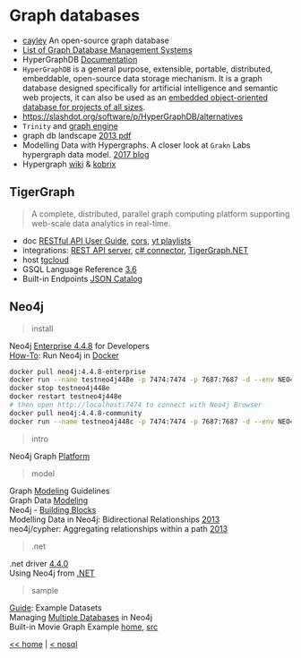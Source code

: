 # Graph databases

- [cayley](https://github.com/cayleygraph/cayley) An open-source graph database
- [List of Graph Database Management Systems](https://database.guide/list-of-graph-database-management-systems/)
- HyperGraphDB [Documentation](http://www.hypergraphdb.org/?project=hypergraphdb&page=LearnHyperGraphDB)
- `HyperGraphDB` is a general purpose, extensible, portable, distributed, embeddable, open-source data storage mechanism. It is a graph database designed specifically for artificial intelligence and semantic web projects, it can also be used as an [embedded object-oriented database for projects of all sizes](https://github.com/hypergraphdb/hypergraphdb).
- https://slashdot.org/software/p/HyperGraphDB/alternatives
- `Trinity` and [graph engine](https://www.graphengine.io/docs/manual/TSL/index.html)
- graph db landscape [2013 pdf](http://www.odbms.org/wp-content/uploads/2013/11/Sones-AchimFriedland.pdf)
- Modelling Data with Hypergraphs. A closer look at `Grakn` Labs hypergraph data model. [2017 blog](https://medium.com/vaticle/modelling-data-with-hypergraphs-edff1e12edf0)
- Hypergraph [wiki](https://en.wikipedia.org/wiki/Hypergraph) & [kobrix](http://kobrix.com/hgdb.jsp)
  
## TigerGraph

> A complete, distributed, parallel graph computing platform supporting web-scale data analytics in real-time.

- doc [RESTful API User Guide](https://docs.tigergraph.com/dev/restpp-api), [cors](https://www.tigergraph.com/blog/working-with-tigergraph-rest-api-and-cors-cross-origin-resource-sharing/), [yt playlists](https://www.youtube.com/c/TigerGraph/playlists)
- integrations: [REST API server](https://github.com/canbax/tiger-api), [c# connector](https://github.com/gpadvorac/TigerGraphConnector_CSharp), [TigerGraph.NET](https://github.com/allisterb/TigerGraph.NET)
- host [tgcloud](https://tgcloud.io/)
- GSQL Language Reference [3.6](https://docs.tigergraph.com/gsql-ref/current/intro/intro)
- Built-in Endpoints [JSON Catalog](https://docs.tigergraph.com/tigergraph-server/current/api/json-catalog)

## Neo4j

> install

Neo4j [Enterprise 4.4.8](https://neo4j.com/download/) for Developers \
[How-To](https://neo4j.com/developer/docker-run-neo4j/): Run Neo4j in [Docker](https://neo4j.com/developer/docker/)

```sh
docker pull neo4j:4.4.8-enterprise
docker run --name testneo4j448e -p 7474:7474 -p 7687:7687 -d --env NEO4J_AUTH=neo4j/s3cr3t neo4j:4.4.8-enterprise --env=NEO4J_ACCEPT_LICENSE_AGREEMENT=yes
docker stop testneo4j448e
docker restart testneo4j448e
# then open http://localhost:7474 to connect with Neo4j Browser
docker pull neo4j:4.4.8-community
docker run --name testneo4j448c -p 7474:7474 -p 7687:7687 -d --env NEO4J_AUTH=neo4j/secr3T~ neo4j:4.4.8-community
```

> intro

Neo4j Graph [Platform](https://neo4j.com/developer/graph-platform/)

> model

Graph [Modeling](https://neo4j.com/developer/guide-data-modeling/) Guidelines \
Graph Data [Modeling](https://neo4j.com/developer/data-modeling/) \
Neo4j - [Building Blocks](https://www.tutorialspoint.com/neo4j/neo4j_building_blocks.htm) \
Modelling Data in Neo4j: Bidirectional Relationships [2013](https://graphaware.com/neo4j/2013/10/11/neo4j-bidirectional-relationships.html) \
neo4j/cypher: Aggregating relationships within a path [2013](https://www.markhneedham.com/blog/2013/06/27/neo4jcypher-aggregating-relationships-within-a-path/)

> .net

.net driver [4.4.0](https://neo4j.com/download-center/#drivers) \
Using Neo4j from [.NET](https://neo4j.com/developer/dotnet/)

> sample

[Guide](https://neo4j.com/developer/example-data/): Example Datasets \
Managing [Multiple Databases](https://neo4j.com/developer/manage-multiple-databases/) in Neo4j \
Built-in Movie Graph Example [home](https://github.com/neo4j-graph-examples/movies), [src](https://github.com/neo4j-graph-examples/movies/blob/main/code/csharp/Example.cs)

[<< home](../../README.md) | [< nosql](../nosql.md)